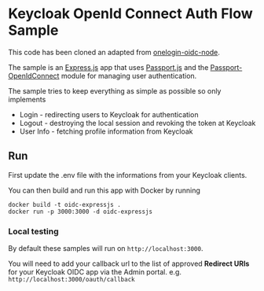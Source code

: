 # Keycloak OpenId Connect Auth Flow Sample

This code has been cloned an adapted from [onelogin-oidc-node](https://github.com/onelogin/onelogin-oidc-node).

The sample is an [Express.js](https://expressjs.com/) app that uses
[Passport.js](http://www.passportjs.org/) and the [Passport-OpenIdConnect](https://github.com/jaredhanson/passport-openidconnect)
module for managing user authentication.

The sample tries to keep everything as simple as possible so only
implements
* Login - redirecting users to Keycloak for authentication
* Logout - destroying the local session and revoking the token at Keycloak
* User Info - fetching profile information from Keycloak

## Run
First update the .env file with the informations from your Keycloak clients.

You can then build and run this app with Docker by running
```
docker build -t oidc-expressjs .
docker run -p 3000:3000 -d oidc-expressjs
```

### Local testing
By default these samples will run on `http://localhost:3000`.

You will need to add your callback url to the list of approved **Redirect URIs** for your Keycloak OIDC app via the Admin portal. e.g. `http://localhost:3000/oauth/callback`
